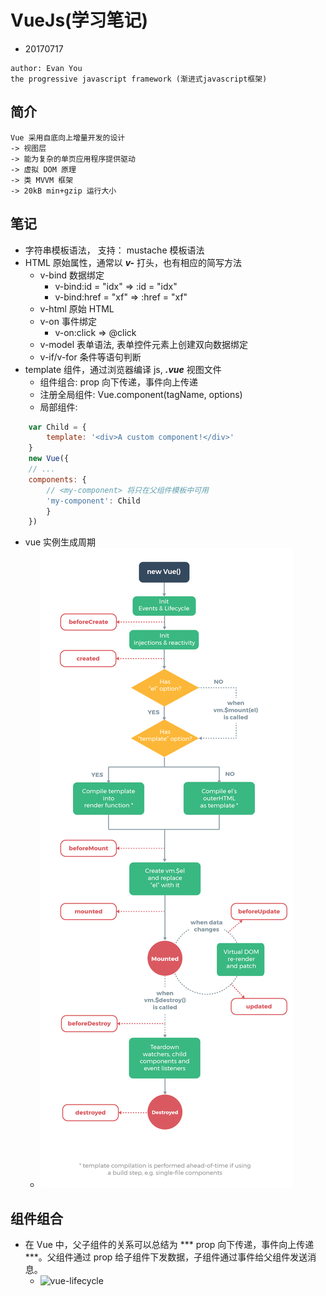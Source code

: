 # VueJs(学习笔记)
- 20170717
> 
    author: Evan You
    the progressive javascript framework (渐进式javascript框架)

## 简介

    Vue 采用自底向上增量开发的设计
    -> 视图层
    -> 能为复杂的单页应用程序提供驱动
    -> 虚拟 DOM 原理
    -> 类 MVVM 框架
    -> 20kB min+gzip 运行大小

## 笔记    
- 字符串模板语法， 支持： mustache 模板语法
- HTML 原始属性，通常以 ***v-*** 打头，也有相应的简写方法
    - v-bind    数据绑定
        - v-bind:id = "idx"     => :id = "idx"
        - v-bind:href = "xf"    => :href = "xf"
    - v-html    原始 HTML
    - v-on      事件绑定
        - v-on:click    => @click
    - v-model   表单语法, 表单控件元素上创建双向数据绑定
    - v-if/v-for 条件等语句判断    
- template 组件，通过浏览器编译 js, ***.vue*** 视图文件
    - 组件组合:     prop 向下传递，事件向上传递
    - 注册全局组件:   Vue.component(tagName, options)
    - 局部组件:
```javascript
    var Child = {
        template: '<div>A custom component!</div>'
    }
    new Vue({
    // ...
    components: {
        // <my-component> 将只在父组件模板中可用
        'my-component': Child
        }
    })
```
- vue 实例生成周期
    - ![vue-lifecycle](./Js-VueJs-lifecycle.png)

## 组件组合
- 在 Vue 中，父子组件的关系可以总结为 *** prop 向下传递，事件向上传递 ***。父组件通过 prop 给子组件下发数据，子组件通过事件给父组件发送消息。
    - ![vue-lifecycle](./props-events.png)